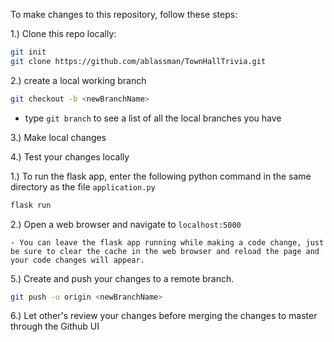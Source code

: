 To make changes to this repository, follow these steps:

1.) Clone this repo locally:
```bash
git init
git clone https://github.com/ablassman/TownHallTrivia.git
```
	
2.) create a local working branch
```bash
git checkout -b <newBranchName>
```
  - type ```git branch``` to see a list of all the local branches you have
  
3.) Make local changes

4.) Test your changes locally

  1.) To run the flask app, enter the following python command in the same directory as the file ```application.py```
```python
flask run
```
  2.) Open a web browser and navigate to ```localhost:5000```
        
    - You can leave the flask app running while making a code change, just be sure to clear the cache in the web browser and reload the page and your code changes will appear.

5.) Create and push your changes to a remote branch.
```bash
git push -u origin <newBranchName>
```

6.) Let other's review your changes before merging the changes to master through the Github UI
